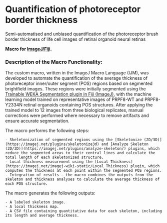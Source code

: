 # Quantification of photoreceptor border thickness
Semi-automatised and unbiased quantification of the photoreceptor brush border thickness of life cell images of retinal organoid neural retinas

**Macro for [ImageJ/Fiji](https://fiji.sc/).**

### Description of the Macro Functionality:

The custom macro, written in the ImageJ Macro Language (IJM), was developed to automate the quantification of the average thickness of photoreceptor inner/outer segment (POS) regions based on segmented brightfield images. These regions were initially segmented using the [Trainable WEKA Segmentation plugin in Fiji (ImageJ)](https://imagej.net/plugins/tws/), with the machine learning model trained on representative images of PRPF8-WT and PRPF8-Y2334N retinal organoids containing POS structures. After applying the trained model to 12 images from three biological replicates, manual corrections were performed where necessary to remove artifacts and ensure accurate segmentation.

The macro performs the following steps:

    - Skeletonization of segmented regions using the [Skeletonize (2D/3D)](https://imagej.net/plugins/skeletonize3d) and [Analyze Skeleton (2D/3D)](https://imagej.net/plugins/analyze-skeleton/) plugins, which reduce the segmented areas to their central lines and calculate the total length of each skeletonized structure.
    - Local thickness measurement using the [Local Thickness](https://imagej.net/imagej-wiki-static/Local_Thickness) plugin, which computes the thickness at each point within the segmented POS regions.
    - Integration of results – the macro combines the outputs from the skeleton and thickness analyses to calculate the average thickness of each POS structure.

The macro generates the following outputs:

    - A labeled skeleton image.
    - A local thickness map.
    - A CSV file containing quantitative data for each skeleton, including its length and average thickness.
